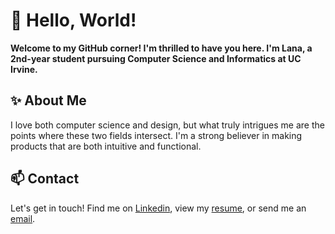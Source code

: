 # 👋 Hello, World!   
**Welcome to my GitHub corner! I'm thrilled to have you here. I'm Lana, a 2nd-year student pursuing Computer Science and Informatics at UC Irvine.**

## ✨ About Me 
I love both computer science and design, but what truly intrigues me are the points where these two fields intersect. I'm a strong believer in making products that are both intuitive and functional. 

## 📫 Contact
Let's get in touch! Find me on [Linkedin](https://www.linkedin.com/in/lanamramadan), view my [resume](https://drive.google.com/file/d/12CoypEZ2_fg1stYgXHg3oQ3tY4PUd7yB/view?usp=sharing), or send me an [email](mailto:lanamramadan@gmail.com).
